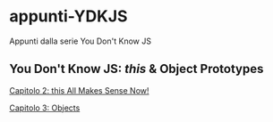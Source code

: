 # appunti-YDKJS
Appunti dalla serie You Don't Know JS

## You Don't Know JS: *this* & Object Prototypes

[Capitolo 2: this All Makes Sense Now!](this\%20&\%20object\%20prototypes/ch2.md)

[Capitolo 3: Objects ](this\%20&\%20object\%20prototypes/ch3.md)
